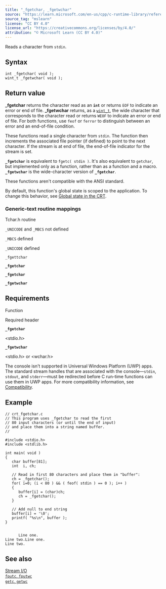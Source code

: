 ```yaml
---
title: "_fgetchar, _fgetwchar"
source: "https://learn.microsoft.com/en-us/cpp/c-runtime-library/reference/fgetchar-fgetwchar?view=msvc-170"
source_tag: "mslearn"
license: "CC BY 4.0"
license_url: "https://creativecommons.org/licenses/by/4.0/"
attribution: "© Microsoft Learn (CC BY 4.0)"
---
```

Reads a character from `stdin`.

## Syntax

```
int _fgetchar( void );
wint_t _fgetwchar( void );
```

## Return value

**\_fgetchar** returns the character read as an **`int`** or returns `EOF` to indicate an error or end of file. **\_fgetwchar** returns, as a [`wint_t`](https://learn.microsoft.com/en-us/cpp/c-runtime-library/standard-types?view=msvc-170), the wide character that corresponds to the character read or returns `WEOF` to indicate an error or end of file. For both functions, use `feof` or `ferror` to distinguish between an error and an end-of-file condition.

These functions read a single character from `stdin`. The function then increments the associated file pointer (if defined) to point to the next character. If the stream is at end of file, the end-of-file indicator for the stream is set.

**`_fgetchar`** is equivalent to `fgetc( stdin )`. It's also equivalent to `getchar`, but implemented only as a function, rather than as a function and a macro. **`_fgetwchar`** is the wide-character version of **`_fgetchar`**.

These functions aren't compatible with the ANSI standard.

By default, this function's global state is scoped to the application. To change this behavior, see [Global state in the CRT](https://learn.microsoft.com/en-us/cpp/c-runtime-library/global-state?view=msvc-170).

### Generic-text routine mappings

Tchar.h routine

`_UNICODE` and `_MBCS` not defined

`_MBCS` defined

`_UNICODE` defined

`_fgettchar`

**`_fgetchar`**

**`_fgetchar`**

**`_fgetwchar`**

## Requirements

Function

Required header

**`_fgetchar`**

<stdio.h>

**`_fgetwchar`**

<stdio.h> or <wchar.h>

The console isn't supported in Universal Windows Platform (UWP) apps. The standard stream handles that are associated with the console—`stdin`, `stdout`, and `stderr`—must be redirected before C run-time functions can use them in UWP apps. For more compatibility information, see [Compatibility](https://learn.microsoft.com/en-us/cpp/c-runtime-library/compatibility?view=msvc-170).

## Example

```
// crt_fgetchar.c
// This program uses _fgetchar to read the first
// 80 input characters (or until the end of input)
// and place them into a string named buffer.
//

#include <stdio.h>
#include <stdlib.h>

int main( void )
{
   char buffer[81];
   int  i, ch;

   // Read in first 80 characters and place them in "buffer":
   ch = _fgetchar();
   for( i=0; (i < 80 ) && ( feof( stdin ) == 0 ); i++ )
   {
      buffer[i] = (char)ch;
      ch = _fgetchar();
   }

   // Add null to end string
   buffer[i] = '\0';
   printf( "%s\n", buffer );
}
```

```

      Line one.
Line two.Line one.
Line two.
```

## See also

[Stream I/O](https://learn.microsoft.com/en-us/cpp/c-runtime-library/stream-i-o?view=msvc-170)  
[`fputc`, `fputwc`](https://learn.microsoft.com/en-us/cpp/c-runtime-library/reference/fputc-fputwc?view=msvc-170)  
[`getc`, `getwc`](https://learn.microsoft.com/en-us/cpp/c-runtime-library/reference/getc-getwc?view=msvc-170)